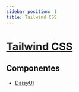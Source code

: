 ```yaml
---
sidebar_position: 1
title: Tailwind CSS
---
```


# [Tailwind CSS](https://tailwindcss.com/)

## Componentes

- [DaisyUI](https://daisyui.com/)
